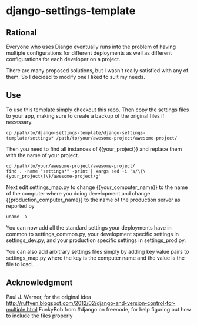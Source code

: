 django-settings-template
========================

Rational
--------

Everyone who uses Django eventually runs into the problem of 
having multiple configurations for different deployments as 
well as different configurations for each developer on a project.

There are many proposed solutions, but I wasn't really satisfied
with any of them. So I decided to modify one I liked to suit my 
needs. 

Use
---

To use this template simply checkout this repo. Then copy the
settings files to your app, making sure to create a backup of 
the original files if necessary.

    cp /path/to/django-settings-template/django-settings-template/settings* /path/to/your/awesome-project/awesome-project/

Then you need to find all instances of {{your_project}} and replace them with the name of your project.

    cd /path/to/your/awesome-project/awesome-project/
    find . -name "settings*" -print | xargs sed -i 's/\{\{your_project\}\}/awesome-project/g'

Next edit settings_map.py to change {{your_computer_name}} to 
the name of the computer where you doing development and change 
{{production_computer_name}} to the name of the production server
as reported by

    uname -a

You can now add all the standard settings your deployments have in common to 
settings_common.py, your development specific settings in settings_dev.py,
and your production specific settings in settings_prod.py.

You can also add arbitrary settings files simply by adding key value pairs to
settings_map.py where the key is the computer name and the value is the file to 
load.

Acknowledgment
--------------

Paul J. Warner, for the original idea http://ruffyen.blogspot.com/2012/02/django-and-version-control-for-multiple.html
FunkyBob from #django on freenode, for help figuring out how to include the files properly
